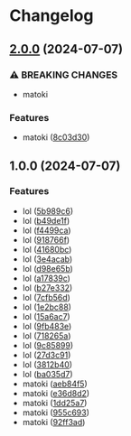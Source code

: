 # Changelog

## [2.0.0](https://github.com/MapColonies/infra-test/compare/infra-test-v1.0.0...infra-test-v2.0.0) (2024-07-07)


### ⚠ BREAKING CHANGES

* matoki

### Features

* matoki ([8c03d30](https://github.com/MapColonies/infra-test/commit/8c03d307215576e09b7504c0bf112969b8e2c15a))

## 1.0.0 (2024-07-07)


### Features

* lol ([5b989c6](https://github.com/MapColonies/infra-test/commit/5b989c63524e30289456b3328299de21e7e42642))
* lol ([b49de1f](https://github.com/MapColonies/infra-test/commit/b49de1fbc03fc2324a607818cb97b7a19bf1f804))
* lol ([f4499ca](https://github.com/MapColonies/infra-test/commit/f4499cab26c3a951c511a8e264db2ca5194531da))
* lol ([918766f](https://github.com/MapColonies/infra-test/commit/918766f66db02a90f536a74ed16a2bec07de0e96))
* lol ([41680bc](https://github.com/MapColonies/infra-test/commit/41680bc89942559ac2c3c4da434bd4cc91ab1f32))
* lol ([3e4acab](https://github.com/MapColonies/infra-test/commit/3e4acab03f68b8af459bd82542f70334add6d5b4))
* lol ([d98e65b](https://github.com/MapColonies/infra-test/commit/d98e65b6941e243ddf482ba8e299b9004a58a7a8))
* lol ([a17839c](https://github.com/MapColonies/infra-test/commit/a17839cd0a0d56e5f4194fe484011ce4d920eac3))
* lol ([b27e332](https://github.com/MapColonies/infra-test/commit/b27e33211a7d2a50307e92daf4d59a95aff4dce0))
* lol ([7cfb56d](https://github.com/MapColonies/infra-test/commit/7cfb56d5c449b4ee79c11790a0f4f629ee84e8f3))
* lol ([1e2bc88](https://github.com/MapColonies/infra-test/commit/1e2bc8894a49e2d93eb53f08c6d9b589c99f96e7))
* lol ([15a6ac7](https://github.com/MapColonies/infra-test/commit/15a6ac799edf05128bc73596d5d36c873e15bafa))
* lol ([9fb483e](https://github.com/MapColonies/infra-test/commit/9fb483e1c2e5d7c9fc51a795a5222b2271d6c98d))
* lol ([718265a](https://github.com/MapColonies/infra-test/commit/718265aa008727acbf9fcc636ce4ba803facd03d))
* lol ([9c85899](https://github.com/MapColonies/infra-test/commit/9c858996baaa5ef683c758fd595b17a01063f45d))
* lol ([27d3c91](https://github.com/MapColonies/infra-test/commit/27d3c910ff5bc6a829f66ca859f2652d3a801649))
* lol ([3812b40](https://github.com/MapColonies/infra-test/commit/3812b4042eb51c9c7ac2621635478680b2a80bc4))
* lol ([ba035d7](https://github.com/MapColonies/infra-test/commit/ba035d734a76e8184be01cf6532431dc24f7e5fd))
* matoki ([aeb84f5](https://github.com/MapColonies/infra-test/commit/aeb84f5696ce7fd80320ca93c62b9b35e1d12f1c))
* matoki ([e36d8d2](https://github.com/MapColonies/infra-test/commit/e36d8d2a156be34d71b6cfa9b1aa4a5bedb13d29))
* matoki ([1dd25a7](https://github.com/MapColonies/infra-test/commit/1dd25a7c4a3e0685aeae58135af7ab2580939ac3))
* matoki ([955c693](https://github.com/MapColonies/infra-test/commit/955c693414d26d2dcb82a199bfbf5d11f0b570c6))
* matoki ([92ff3ad](https://github.com/MapColonies/infra-test/commit/92ff3add01c4454554b5419541504f23496bb5d2))
